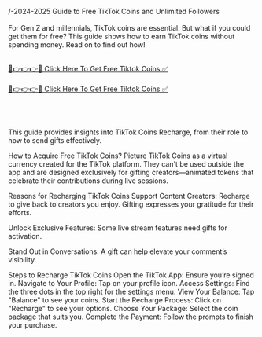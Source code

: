 /-2024-2025 Guide to Free TikTok Coins and Unlimited Followers <br>
<br>
For Gen Z and millennials, TikTok coins are essential. But what if you could get them for free? This guide shows how to earn TikTok coins without spending money. Read on to find out how!<br>
<br>

<a href="https://twek.site/tiktok-coins/">🔴👉👉👉✅ Click Here To Get Free Tiktok Coins ✅</a><br>
<br>
<a href="https://twek.site/tiktok-coins/">🔴👉👉👉✅ Click Here To Get Free Tiktok Coins ✅</a><br>
<br>

<br><br>
This guide provides insights into TikTok Coins Recharge, from their role to how to send gifts effectively.

How to Acquire Free TikTok Coins?
Picture TikTok Coins as a virtual currency created for the TikTok platform. They can't be used outside the app and are designed exclusively for gifting creators—animated tokens that celebrate their contributions during live sessions.

Reasons for Recharging TikTok Coins
Support Content Creators: Recharge to give back to creators you enjoy. Gifting expresses your gratitude for their efforts.

Unlock Exclusive Features: Some live stream features need gifts for activation.

Stand Out in Conversations: A gift can help elevate your comment’s visibility.

Steps to Recharge TikTok Coins
Open the TikTok App: Ensure you’re signed in.
Navigate to Your Profile: Tap on your profile icon.
Access Settings: Find the three dots in the top right for the settings menu.
View Your Balance: Tap "Balance" to see your coins.
Start the Recharge Process: Click on "Recharge" to see your options.
Choose Your Package: Select the coin package that suits you.
Complete the Payment: Follow the prompts to finish your purchase.
<br><br>